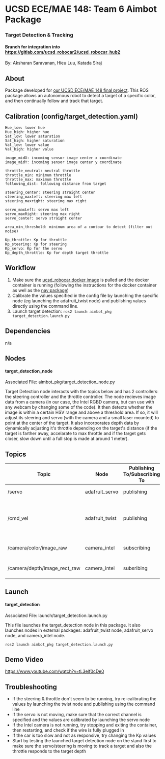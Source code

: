 # UCSD ECE/MAE 148: Team 6 Aimbot Package
### Target Detection & Tracking
#### Branch for integration into https://gitlab.com/ucsd_robocar2/ucsd_robocar_hub2
By: Aksharan Saravanan, Hieu Luu, Katada Siraj

## About

Package developed for [our UCSD ECE/MAE 148 final project](https://guitar.ucsd.edu/maeece148/index.php/2022WinterTeam6). This ROS package allows an autonomous robot to detect a target of a specific color, and then continually follow and track that target.

## Calibration (config/target_detection.yaml)

```
Hue_low: lower hue 
Hue_high: higher hue 
Sat_low: lower saturation 
Sat_high: higher saturation
Val_low: lower value 
Val_high: higher value

image_midX: incoming sensor image center x coordinate
image_midY: incoming sensor image center y coordinate

throttle_neutral: neutral throttle
throttle_min: minimum throttle
throttle_max: maximum throttle
following_dist: following distance from target

steering_center: steering straight center
steering_maxleft: steering max left
steering_maxright: steering max right

servo_maxLeft: servo max left
servo_maxRight: steering max right
servo_center: servo straight center

area_min_threshold: minimum area of a contour to detect (filter out noise)

Kp_throttle: Kp for throttle
Kp_steering: Kp for steering
Kp_servo: Kp for the servo
Kp_depth_throttle: Kp for depth target throttle
```

## Workflow

1. Make sure the [ucsd_robocar docker image](https://hub.docker.com/r/djnighti/ucsd_robocar) is pulled and the docker container is running (following the instructions for the docker container as well as the [nav package](https://gitlab.com/ucsd_robocar2/ucsd_robocar_nav2_pkg))
3. Calibrate the values specified in the config file by launching the specific node (eg launching the adafruit_twist node) and publishing values directly using the command line.
4. Launch target detection: `ros2 launch aimbot_pkg target_detection.launch.py`


## Dependencies

n/a

## Nodes

#### target_detection_node

Associated File: aimbot_pkg/target_detection_node.py

Target Detection node interacts with the topics below and has 2 controllers: the steering controller and the throttle controller. The node recieves image data from a camera (in our case, the Intel RGBD camera, but can use with any webcam by changing some of the code). It then detects whether the image is within a certain HSV range and above a threshold area. If so, it will adjust its steering and servo (with the camera and a small laser mounted) to point at the center of the target. It also incorporates depth data by dynamically adjusting it's throttle depending on the target's distance (if the target is farther away, accelarate to max throttle and if the target gets closer, slow down until a full stop is made at around 1 meter).


## Topics 

| Topic | Node | Publishing To/Subscribing To | Message Type | Info |
| --- | ---- | ---- | ---- | ---- |
| /servo | adafruit_servo | publishing | std_msgs.msg.Float32 | .data for value |
| /cmd_vel | adafruit_twist | publishing | geometry_msgs.msg.Twist | linear.x for throttle, angular.z for steering |
| /camera/color/image_raw | camera_intel | subscribing | sensor_msgs.msg.Image | raw image in RGB |
| /camera/depth/image_rect_raw | camera_intel | subsribing | sensor_msgs.msg.Image | depth image in an array |


## Launch

#### target_detection

Associated File: launch/target_detection.launch.py

This file launches the target_detection node in this package. It also launches nodes in external packages: adafruit_twist node, adafruit_servo node, and camera_intel node.

`ros2 launch aimbot_pkg target_detection.launch.py`


## Demo Video

https://www.youtube.com/watch?v=tL3elf0cDe0

## Troubleshooting

- If the steering & throttle don't seem to be running, try re-calibrating the values by launching the twist node and publishing using the command line
- If the servo is not moving, make sure that the correct channel is specified and the values are calibrated by launching the servo node
- If the Intel camera is not running, try stopping and exiting the container, then restarting, and check if the wire is fully plugged in
- If the car is too slow and not as responsive, try changing the Kp values
- Start by testing the launched target detection node on the stand first to make sure the servo/steering is moving to track a target and also the throttle responds to the target depth 

